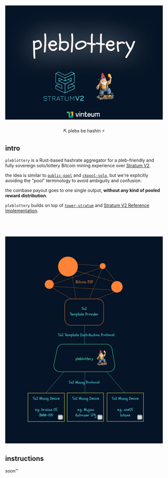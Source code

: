 <h1 align="center">
  <br>
  <img width="700" src="src/web/assets/images/pleblottery.png">
<br>
</h1>

<p align="center">
⛏️ plebs be hashin ⚡
</p>

## intro

`pleblottery` is a Rust-based hashrate aggregator for a pleb-friendly and fully sovereign solo/lottery Bitcoin mining experience over [Stratum V2](https://stratumprotocol.org).

the idea is similar to [`public-pool`](https://github.com/benjamin-wilson/public-pool) and [`ckpool-solo`](https://bitbucket.org/ckolivas/ckpool-solo/), but we're explicitly avoiding the "pool" terminology to avoid ambiguity and confusion.

the coinbase payout goes to one single output, **without any kind of pooled reward distribution**.

`pleblottery` builds on top of [`tower-stratum`](https://github.com/plebhash/tower-stratum) and [Stratum V2 Reference Implementation](https://github.com/stratum-mining/stratum).


<h1 align="center">
  <br>
  <img width="700" src="diagram.png">
<br>
</h1>

## instructions

soon™
